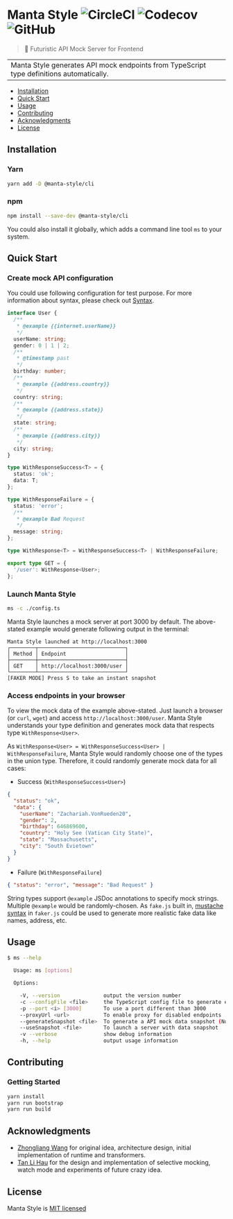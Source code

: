 # Manta Style ![CircleCI](https://img.shields.io/circleci/project/github/Cryrivers/manta-style.svg?style=flat-square) ![Codecov](https://img.shields.io/codecov/c/github/Cryrivers/manta-style.svg?style=flat-square) ![GitHub](https://img.shields.io/github/license/Cryrivers/manta-style.svg?style=flat-square)

> 🚀 Futuristic API Mock Server for Frontend

<table>
<tr>
<td>
  Manta Style generates API mock endpoints from TypeScript type definitions automatically. 
</td>
</tr>
</table>

- [Installation](#installation)
- [Quick Start](#quick-start)
- [Usage](#usage)
- [Contributing](#contributing)
- [Acknowledgments](#acknowledgments)
- [License](#license)

## Installation

### Yarn

```sh
yarn add -D @manta-style/cli
```

### npm

```sh
npm install --save-dev @manta-style/cli
```

You could also install it globally, which adds a command line tool `ms` to your system.

## Quick Start

### Create mock API configuration

You could use following configuration for test purpose. For more information about syntax, please check out [Syntax](./documentation/syntax.md).

```ts
interface User {
  /**
   * @example {{internet.userName}}
   */
  userName: string;
  gender: 0 | 1 | 2;
  /**
   * @timestamp past
   */
  birthday: number;
  /**
   * @example {{address.country}}
   */
  country: string;
  /**
   * @example {{address.state}}
   */
  state: string;
  /**
   * @example {{address.city}}
   */
  city: string;
}

type WithResponseSuccess<T> = {
  status: 'ok';
  data: T;
};

type WithResponseFailure = {
  status: 'error';
  /**
   * @example Bad Request
   */
  message: string;
};

type WithResponse<T> = WithResponseSuccess<T> | WithResponseFailure;

export type GET = {
  '/user': WithResponse<User>;
};
```

### Launch Manta Style

```sh
ms -c ./config.ts
```

Manta Style launches a mock server at port 3000 by default. The above-stated example would generate following output in the terminal:

```
Manta Style launched at http://localhost:3000
┌────────┬────────────────────────────┐
│ Method │ Endpoint                   │
├────────┼────────────────────────────┤
│ GET    │ http://localhost:3000/user │
└────────┴────────────────────────────┘
[FAKER MODE] Press S to take an instant snapshot
```

### Access endpoints in your browser

To view the mock data of the example above-stated. Just launch a browser (or `curl`, `wget`) and access `http://localhost:3000/user`. Manta Style understands your type definition and generates mock data that respects type `WithResponse<User>`.

As `WithResponse<User> = WithResponseSuccess<User> | WithResponseFailure`, Manta Style would randomly choose one of the types in the union type. Therefore, it could randomly generate mock data for all cases:

- Success (`WithResponseSuccess<User>`)

```json
{
  "status": "ok",
  "data": {
    "userName": "Zachariah.VonRueden20",
    "gender": 2,
    "birthday": 646869600,
    "country": "Holy See (Vatican City State)",
    "state": "Massachusetts",
    "city": "South Evietown"
  }
}
```

- Failure (`WithResponseFailure`)

```json
{ "status": "error", "message": "Bad Request" }
```

String types support `@example` JSDoc annotations to specify mock strings. Multiple `@example` would be randomly-chosen. As `fake.js` built in, [mustache syntax](https://github.com/marak/Faker.js/#fakerfake) in `faker.js` could be used to generate more realistic fake data like names, address, etc.

## Usage
```bash
$ ms --help

  Usage: ms [options]

  Options:

    -V, --version              output the version number
    -c --configFile <file>     the TypeScript config file to generate entry points
    -p --port <i> [3000]       To use a port different than 3000
    --proxyUrl <url>           To enable proxy for disabled endpoints
    --generateSnapshot <file>  To generate a API mock data snapshot (Not yet implemented.)
    --useSnapshot <file>       To launch a server with data snapshot
    -v --verbose               show debug information
    -h, --help                 output usage information
```

## Contributing

### Getting Started

```sh
yarn install
yarn run bootstrap
yarn run build
```

## Acknowledgments

- [Zhongliang Wang](https://github.com/Cryrivers) for original idea, architecture design, initial implementation of runtime and transformers.
- [Tan Li Hau](https://github.com/tanhauhau) for the design and implementation of selective mocking, watch mode and experiments of future crazy idea.

## License

Manta Style is [MIT licensed](https://github.com/Cryrivers/manta-style/blob/master/LICENSE)
